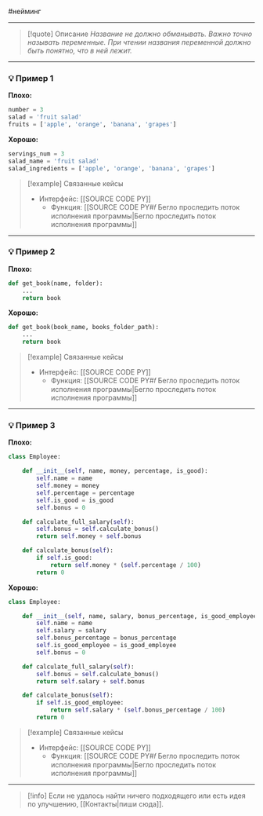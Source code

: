 #нейминг 
***

>[!quote] Описание
_Название не должно обманывать.
Важно точно называть переменные.
При чтении названия переменной должно быть понятно, что в ней лежит._

***
### 💡 Пример 1


**Плохо:**
```python
number = 3
salad = 'fruit salad'
fruits = ['apple', 'orange', 'banana', 'grapes']
```

**Хорошо:**
```python
servings_num = 3
salad_name = 'fruit salad'
salad_ingredients = ['apple', 'orange', 'banana', 'grapes']
```

> [!example] Связанные кейсы
>- Интерфейс: [[SOURCE CODE PY]]
>	- Функция: [[SOURCE CODE PY#𝑓 Бегло проследить поток исполнения программы|Бегло проследить поток исполнения программы]]

***
### 💡 Пример 2


**Плохо:**
```python
def get_book(name, folder):
	...
	return book
```

**Хорошо:**
```python
def get_book(book_name, books_folder_path):
	...
	return book
```

> [!example] Связанные кейсы
>- Интерфейс: [[SOURCE CODE PY]]
>	- Функция: [[SOURCE CODE PY#𝑓 Бегло проследить поток исполнения программы|Бегло проследить поток исполнения программы]]

***
### 💡 Пример 3


**Плохо:**
```python
class Employee:

	def __init__(self, name, money, percentage, is_good):
		self.name = name
		self.money = money
		self.percentage = percentage
		self.is_good = is_good
		self.bonus = 0

	def calculate_full_salary(self):
		self.bonus = self.calculate_bonus()
		return self.money + self.bonus

	def calculate_bonus(self):
		if self.is_good:
			return self.money * (self.percentage / 100)
		return 0
```

**Хорошо:**
```python
class Employee:

	def __init__(self, name, salary, bonus_percentage, is_good_employee):
		self.name = name
		self.salary = salary
		self.bonus_percentage = bonus_percentage
		self.is_good_employee = is_good_employee
		self.bonus = 0

	def calculate_full_salary(self):
		self.bonus = self.calculate_bonus()
		return self.salary + self.bonus

	def calculate_bonus(self):
		if self.is_good_employee:
			return self.salary * (self.bonus_percentage / 100)
		return 0
```

> [!example] Связанные кейсы
>- Интерфейс: [[SOURCE CODE PY]]
>	- Функция: [[SOURCE CODE PY#𝑓 Бегло проследить поток исполнения программы|Бегло проследить поток исполнения программы]]

***

> [!info]
> Если не удалось найти ничего подходящего или есть идея по улучшению, [[Контакты|пиши сюда]].
